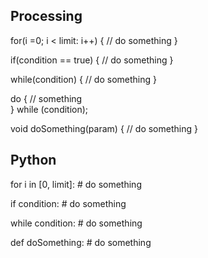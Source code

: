## Processing

for(i =0; i < limit: i++) {
	// do something
}

if(condition == true) {
	// do something
}

while(condition) {
	// do something
}

do {
	// something	
} while (condition);

void doSomething(param) {
	// do something
}

## Python
for i in [0, limit]:
	# do something

if condition:
	# do something

while condition:
	# do something

def doSomething:
	# do something

